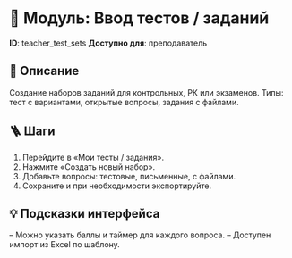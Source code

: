 # 📘 Модуль: Ввод тестов / заданий
**ID**: teacher_test_sets
**Доступно для**: преподаватель

## 📝 Описание
Создание наборов заданий для контрольных, РК или экзаменов. Типы: тест с вариантами, открытые вопросы, задания с файлами.

## 🪜 Шаги
1. Перейдите в «Мои тесты / задания».
2. Нажмите «Создать новый набор».
3. Добавьте вопросы: тестовые, письменные, с файлами.
4. Сохраните и при необходимости экспортируйте.

## 💡 Подсказки интерфейса
– Можно указать баллы и таймер для каждого вопроса.
– Доступен импорт из Excel по шаблону.
